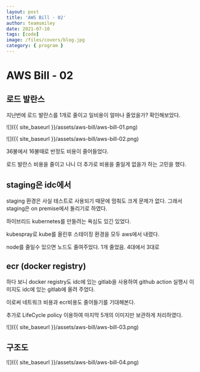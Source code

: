 ```yaml
---
layout: post
title: 'AWS Bill - 02'
author: teamsmiley
date: 2021-07-10
tags: [code]
image: /files/covers/blog.jpg
category: { program }
---
```


# AWS Bill - 02

## 로드 발란스

지난번에 로드 발란스를 1개로 줄이고 일비용이 얼마나 줄었을가? 확인해보았다.

![]({{ site_baseurl }}/assets/aws-bill/aws-bill-01.png)

![]({{ site_baseurl }}/assets/aws-bill/aws-bill-02.png)

36불에서 16불때로 반정도 비용이 줄어들었다.

로드 발란스 비용을 줄이고 나니 더 추가로 비용을 줄일게 없을가 하는 고민을 했다.

## staging은 idc에서

staging 환경은 사실 테스트로 사용되기 때문에 멈춰도 크게 문제가 없다. 그래서 staging은 on premise에서 돌리기로 하였다.

하이브리드 kubernetes를 만들려는 욕심도 있긴 있었다.

kubespray로 kube를 올린후 스테이징 환경을 모두 aws에서 내렸다.

node를 줄일수 있으면 노드도 줄여주었다. 1개 줄었음. 4대에서 3대로

## ecr (docker registry)

하다 보니 docker registry도 idc에 있는 gitlab을 사용하여 github action 실행시 이미지도 idc에 있는 gitlab에 올려 주었다.

이로써 네트워크 비용과 ecr비용도 줄어들기를 기대해본다.

추가로 LifeCycle policy 이용하여 마지막 5개의 이미지만 보관하게 처리하였다.

![]({{ site_baseurl }}/assets/aws-bill/aws-bill-03.png)

## 구조도

![]({{ site_baseurl }}/assets/aws-bill/aws-bill-04.png)
